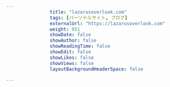 ---
                title: "lazarusoverlook.com"
                tags: [パーソナルサイト, ブログ]
                externalUrl: "https://lazarusoverlook.com"
                weight: 851
                showDate: false
                showAuthor: false
                showReadingTime: false
                showEdit: false
                showLikes: false
                showViews: false
                layoutBackgroundHeaderSpace: false
                ---


